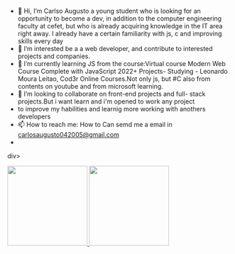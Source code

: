 - 👋 Hi, I’m Carlso Augusto a young student who is looking for an opportunity to become a dev, in addition to the computer engineering faculty at cefet, but who is already acquiring knowledge in the IT area right away.
I already have a certain familiarity with js, c and improving skills every day
- 👀 I’m interested be a a web developer, and contribute to interested projects and companies.
- 🌱 I’m currently learning JS from the course:Virtual course Modern Web Course Complete with JavaScript 2022+ Projects- Studying -
Leonardo Moura Leitao, Cod3r Online Courses.Not only js, but #C also from contents on youtube and from microsoft learning.
- 💞️ I’m looking to collaborate on front-end projects and full- stack projects.But i want learn and i'm opened to work any project
- to improve my habilities and learnig more working with anothers developers
- 📫 How to reach me: How to  Can semd me a email in carlosaugusto042005@gmail.com
- 

div>

<a href="https://github.com/carlos04js">
<img height="180em"  src="https://github-readme-stats.vercel.app/api?username=carlos04js&show_icons=true&theme=dracula&include_all_commits=true&count_private-false"/>
<img height="180em" src="https://github-readme-stats.vercel.app/api/top-langs/?username=carlos04js&layout=compact&langs_count=16&theme=dracula"/>
</div>
